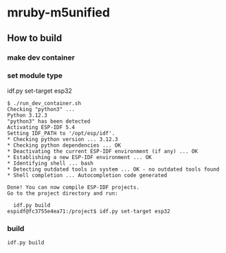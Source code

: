 # mruby-m5unified

## How to build

### make dev container

### set module type

idf.py set-target esp32

```
$ ./run_dev_container.sh 
Checking "python3" ...
Python 3.12.3
"python3" has been detected
Activating ESP-IDF 5.4
Setting IDF_PATH to '/opt/esp/idf'.
* Checking python version ... 3.12.3
* Checking python dependencies ... OK
* Deactivating the current ESP-IDF environment (if any) ... OK
* Establishing a new ESP-IDF environment ... OK
* Identifying shell ... bash
* Detecting outdated tools in system ... OK - no outdated tools found
* Shell completion ... Autocompletion code generated

Done! You can now compile ESP-IDF projects.
Go to the project directory and run:

  idf.py build
espidf@fc3755e4ea71:/project$ idf.py set-target esp32
```

### build

```
idf.py build 
```

